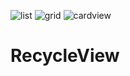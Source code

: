 ![list](https://user-images.githubusercontent.com/99937983/220542316-f31940d7-3ef2-452b-8a66-fc262c027511.jpg)
![grid](https://user-images.githubusercontent.com/99937983/220542362-ce7287b7-7603-4680-bb23-1acab2b2f2de.jpg)
![cardview](https://user-images.githubusercontent.com/99937983/220542389-5b35a5d9-ae9d-4ba3-a67b-aa9641c314fe.jpg)
# RecycleView
